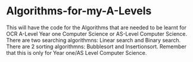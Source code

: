 # Algorithms-for-my-A-Levels
This will have the code for the Algorithms that are needed to be learnt for OCR A-Level Year one Computer Science or AS-Level Computer Science.
There are two searching algorithmns: Linear search and Binary search.
There are 2 sorting algorithmns: Bubblesort and Insertionsort.
Remember that this is only for Year one/AS Level Computer Science.
